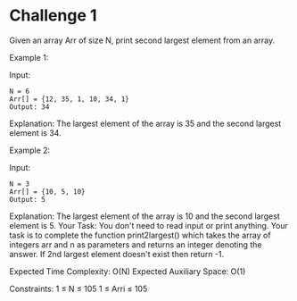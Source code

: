 # Challenge 1

Given an array Arr of size N, print second largest element from an array.

Example 1:

Input:
```
N = 6
Arr[] = {12, 35, 1, 10, 34, 1}
Output: 34
```

Explanation: The largest element of the 
array is 35 and the second largest element
is 34.

Example 2:

Input: 
```
N = 3
Arr[] = {10, 5, 10}
Output: 5
```

Explanation: The largest element of 
the array is 10 and the second 
largest element is 5.
Your Task:
You don't need to read input or print anything. Your task is to complete the function print2largest() which takes the array of integers arr and n as parameters and returns an integer denoting the answer. If 2nd largest element doesn't exist then return -1.

Expected Time Complexity: O(N)
Expected Auxiliary Space: O(1)

Constraints:
1 ≤ N ≤ 105
1 ≤ Arri ≤ 105